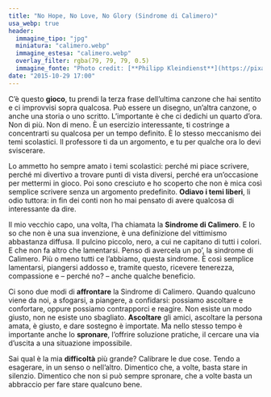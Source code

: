 ```yaml
---
title: "No Hope, No Love, No Glory (Sindrome di Calimero)"
usa_webp: true
header:
  immagine_tipo: "jpg"
  miniatura: "calimero.webp"
  immagine_estesa: "calimero.webp"
  overlay_filter: rgba(79, 79, 79, 0.5)
  immagine_fonte: "Photo credit: [**Philipp Kleindienst**](https://pixabay.com/users/onefox-25891/)"
date: "2015-10-29 17:00"
---
```


C’è questo **gioco**, tu prendi la terza frase dell’ultima canzone che hai sentito e ci improvvisi sopra qualcosa. Può essere un disegno, un’altra canzone, o anche una storia o uno scritto. L’importante è che ci dedichi un quarto d’ora. Non di più. Non di meno. È un esercizio interessante, ti costringe a concentrarti su qualcosa per un tempo definito. È lo stesso meccanismo dei temi scolastici. Il professore ti da un argomento, e tu per qualche ora lo devi sviscerare.

Lo ammetto ho sempre amato i temi scolastici: perché mi piace scrivere, perché mi divertivo a trovare punti di vista diversi, perché era un’occasione per mettermi in gioco. Poi sono cresciuto e ho scoperto che non è mica così semplice scrivere senza un argomento predefinito. **Odiavo i temi liberi**, li odio tuttora: in fin dei conti non ho mai pensato di avere qualcosa di interessante da dire.

Il mio vecchio capo, una volta, l’ha chiamata la **Sindrome di Calimero**. E lo so che non è una sua invenzione, è una definizione del vittimismo abbastanza diffusa. Il pulcino piccolo, nero, a cui ne capitano di tutti i colori. E che non fa altro che lamentarsi. Penso di avercela un po’, la sindrome di Calimero. Più o meno tutti ce l’abbiamo, questa sindrome. È così semplice lamentarsi, piangersi addosso e, tramite questo, ricevere tenerezza, compassione e – perché no? – anche qualche beneficio.

Ci sono due modi di **affrontare** la Sindrome di Calimero. Quando qualcuno viene da noi, a sfogarsi, a piangere, a confidarsi: possiamo ascoltare e confortare, oppure possiamo contrapporci e reagire. Non esiste un modo giusto, non ne esiste uno sbagliato. **Ascoltare** gli amici, ascoltare la persona amata, è giusto, e dare sostegno è importate. Ma nello stesso tempo è importante anche lo **spronare**, l’offrire soluzione pratiche, il cercare una via d’uscita a una situazione impossibile.

Sai qual è la mia **difficoltà** più grande? Calibrare le due cose. Tendo a esagerare, in un senso o nell’altro. Dimentico che, a volte, basta stare in silenzio. Dimentico che non si può sempre spronare, che a volte basta un abbraccio per fare stare qualcuno bene.
